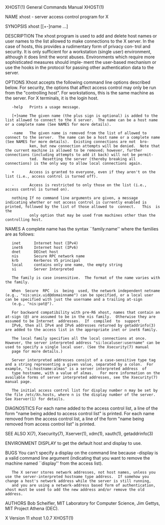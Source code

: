 XHOST(1)                                                                                   General Commands Manual                                                                                   XHOST(1)

NAME
       xhost - server access control program for X

SYNOPSIS
       xhost [[+-]name ...]

DESCRIPTION
       The  xhost program is used to add and delete host names or user names to the list allowed to make connections to the X server.  In the case of hosts, this provides a rudimentary form of privacy con‐
       trol and security.  It is only sufficient for a workstation (single user) environment, although it does limit the worst abuses.  Environments which require more sophisticated measures should  imple‐
       ment the user-based mechanism or use the hooks in the protocol for passing other authentication data to the server.

OPTIONS
       Xhost  accepts  the  following command line options described below.  For security, the options that affect access control may only be run from the "controlling host".  For workstations, this is the
       same machine as the server.  For X terminals, it is the login host.

       -help   Prints a usage message.

       [+]name The given name (the plus sign is optional) is added to the list allowed to connect to the X server.  The name can be a host name or a complete name (See NAMES for more details).

       -name   The given name is removed from the list of allowed to connect to the server.  The name can be a host name or a complete name (See NAMES for more details).  Existing connections are not  bro‐
               ken, but new connection attempts will be denied.  Note that the current machine is allowed to be removed; however, further connections (including attempts to add it back) will not be permit‐
               ted.  Resetting the server (thereby breaking all connections) is the only way to allow local connections again.

       +       Access is granted to everyone, even if they aren't on the list (i.e., access control is turned off).

       -       Access is restricted to only those on the list (i.e., access control is turned on).

       nothing If no command line arguments are given, a message indicating whether or not access control is currently enabled is printed, followed by the list of those allowed to  connect.   This  is  the
               only option that may be used from machines other than the controlling host.

NAMES
       A complete name has the syntax ``family:name'' where the families are as follows:

       inet      Internet host (IPv4)
       inet6     Internet host (IPv6)
       dnet      DECnet host
       nis       Secure RPC network name
       krb       Kerberos V5 principal
       local     contains only one name, the empty string
       si        Server Interpreted

       The family is case insensitive.  The format of the name varies with the family.

       When  Secure  RPC  is  being  used, the network independent netname (e.g., "nis:unix.uid@domainname") can be specified, or a local user can be specified with just the username and a trailing at-sign
       (e.g., "nis:pat@").

       For backward compatibility with pre-R6 xhost, names that contain an at-sign (@) are assumed to be in the nis family.  Otherwise they are assumed to be Internet  addresses.  If  compiled  to  support
       IPv6, then all IPv4 and IPv6 addresses returned by getaddrinfo(3) are added to the access list in the appropriate inet or inet6 family.

       The local family specifies all the local connections at once. However, the server interpreted address "si:localuser:username" can be used to specify a single local user. (See the Xsecurity(7) manual
       page for more details.)

       Server interpreted addresses consist of a case-sensitive type tag and a string representing a given value, separated by a colon.  For example, "si:hostname:almas" is a server interpreted address  of
       type hostname, with a value of almas.   For more information on the available forms of server interpreted addresses, see the Xsecurity(7) manual page.

       The initial access control list for display number n may be set by the file /etc/Xn.hosts, where n is the display number of the server.  See Xserver(1) for details.

DIAGNOSTICS
       For each name added to the access control list, a line of the form "name being added to access control list" is printed.  For each name removed from the access control list, a line of the form "name
       being removed from access control list" is printed.

SEE ALSO
       X(7), Xsecurity(7), Xserver(1), xdm(1), xauth(1), getaddrinfo(3)

ENVIRONMENT
       DISPLAY to get the default host and display to use.

BUGS
       You can't specify a display on the command line because -display is a valid command line argument (indicating that you want to remove the machine named ``display'' from the access list).

       The X server stores network addresses, not host names, unless you use the server-interpreted hostname type address.  If somehow you change a host's network address while the server is still running,
       and you are using a network-address based form of authentication, xhost must be used to add the new address and/or remove the old address.

AUTHORS
       Bob Scheifler, MIT Laboratory for Computer Science,
       Jim Gettys, MIT Project Athena (DEC).

X Version 11                                                                                     xhost 1.0.7                                                                                         XHOST(1)

